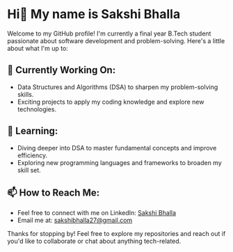 # Hi👋 My name is Sakshi Bhalla

Welcome to my GitHub profile! I'm currently a final year B.Tech student passionate about software development and problem-solving. Here's a little about what I'm up to:

## 🔭 Currently Working On:
- Data Structures and Algorithms (DSA) to sharpen my problem-solving skills.
- Exciting projects to apply my coding knowledge and explore new technologies.

## 🌱 Learning:
- Diving deeper into DSA to master fundamental concepts and improve efficiency.
- Exploring new programming languages and frameworks to broaden my skill set.

## 📫 How to Reach Me:
- Feel free to connect with me on LinkedIn: [Sakshi Bhalla](https://www.linkedin.com/in/sakshibhalla77/)
- Email me at: sakshibhalla27@gmail.com

Thanks for stopping by! Feel free to explore my repositories and reach out if you'd like to collaborate or chat about anything tech-related.


<!--
**SakshiBhalla77/SakshiBhalla77** is a ✨ _special_ ✨ repository because its `README.md` (this file) appears on your GitHub profile.

Here are some ideas to get you started:

- 🔭 I’m currently working on ...
- 🌱 I’m currently learning ...
- 👯 I’m looking to collaborate on ...
- 🤔 I’m looking for help with ...
- 💬 Ask me about ...
- 📫 How to reach me: ...
- 😄 Pronouns: ...
- ⚡ Fun fact: ...
-->
